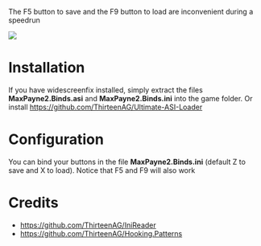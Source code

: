 The F5 button to save and the F9 button to load are inconvenient during a speedrun

![](https://i.imgur.com/Yh9bSWP_d.webp?maxwidth=760&fidelity=grand)

# Installation
If you have widescreenfix installed, simply extract the files **MaxPayne2.Binds.asi** and **MaxPayne2.Binds.ini** into the game folder.
Or install https://github.com/ThirteenAG/Ultimate-ASI-Loader

# Configuration
You can bind your buttons in the file **MaxPayne2.Binds.ini** (default Z to save and X to load).
Notice that F5 and F9 will also work

# Credits
- https://github.com/ThirteenAG/IniReader
- https://github.com/ThirteenAG/Hooking.Patterns